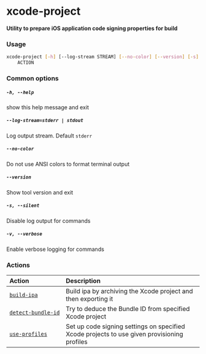 
xcode-project
=============


**Utility to prepare iOS application code signing properties for build**
### Usage
```bash
xcode-project [-h] [--log-stream STREAM] [--no-color] [--version] [-s] [-v]
    ACTION
```
### Common options

##### `-h, --help`


show this help message and exit
##### `--log-stream=stderr | stdout`


Log output stream. Default `stderr`
##### `--no-color`


Do not use ANSI colors to format terminal output
##### `--version`


Show tool version and exit
##### `-s, --silent`


Disable log output for commands
##### `-v, --verbose`


Enable verbose logging for commands
### Actions

|Action|Description|
| :--- | :--- |
|[`build‑ipa`](build‑ipa.md)|Build ipa by archiving the Xcode project and then exporting it|
|[`detect‑bundle‑id`](detect‑bundle‑id.md)|Try to deduce the Bundle ID from specified Xcode project|
|[`use‑profiles`](use‑profiles.md)|Set up code signing settings on specified Xcode projects         to use given provisioning profiles|

